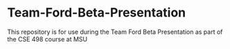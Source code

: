 # Team-Ford-Beta-Presentation
This repository is for use during the Team Ford Beta Presentation as part of the CSE 498 course at MSU
